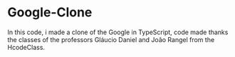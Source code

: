 # Google-Clone
In this code, i made a clone of the Google in TypeScript, code made thanks the classes of the professors Gláucio Daniel and João Rangel from the HcodeClass.
